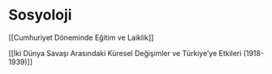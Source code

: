 # Sosyoloji

[[Cumhuriyet Döneminde Eğitim ve Laiklik]]

[[İki Dünya Savaşı Arasındaki Küresel Değişimler ve Türkiye’ye Etkileri (1918-1939)]]